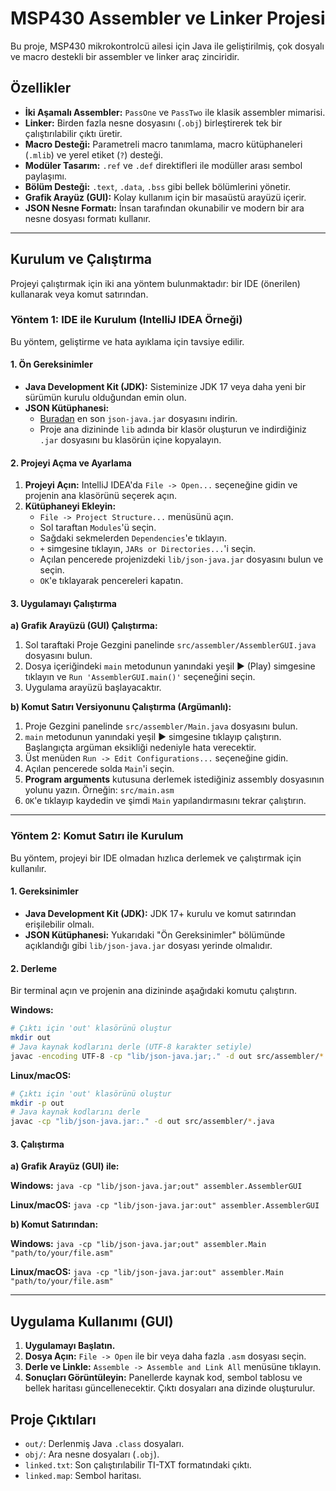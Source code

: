 # MSP430 Assembler ve Linker Projesi

Bu proje, MSP430 mikrokontrolcü ailesi için Java ile geliştirilmiş, çok dosyalı ve macro destekli bir assembler ve linker araç zinciridir.

## Özellikler

- **İki Aşamalı Assembler:** `PassOne` ve `PassTwo` ile klasik assembler mimarisi.
- **Linker:** Birden fazla nesne dosyasını (`.obj`) birleştirerek tek bir çalıştırılabilir çıktı üretir.
- **Macro Desteği:** Parametreli macro tanımlama, macro kütüphaneleri (`.mlib`) ve yerel etiket (`?`) desteği.
- **Modüler Tasarım:** `.ref` ve `.def` direktifleri ile modüller arası sembol paylaşımı.
- **Bölüm Desteği:** `.text`, `.data`, `.bss` gibi bellek bölümlerini yönetir.
- **Grafik Arayüz (GUI):** Kolay kullanım için bir masaüstü arayüzü içerir.
- **JSON Nesne Formatı:** İnsan tarafından okunabilir ve modern bir ara nesne dosyası formatı kullanır.

---

## Kurulum ve Çalıştırma

Projeyi çalıştırmak için iki ana yöntem bulunmaktadır: bir IDE (önerilen) kullanarak veya komut satırından.

### Yöntem 1: IDE ile Kurulum (IntelliJ IDEA Örneği)

Bu yöntem, geliştirme ve hata ayıklama için tavsiye edilir.

#### 1. Ön Gereksinimler

- **Java Development Kit (JDK):** Sisteminize JDK 17 veya daha yeni bir sürümün kurulu olduğundan emin olun.
- **JSON Kütüphanesi:**
  - [Buradan](https://github.com/stleary/JSON-java/releases) en son `json-java.jar` dosyasını indirin.
  - Proje ana dizininde `lib` adında bir klasör oluşturun ve indirdiğiniz `.jar` dosyasını bu klasörün içine kopyalayın.

#### 2. Projeyi Açma ve Ayarlama

1.  **Projeyi Açın:** IntelliJ IDEA'da `File -> Open...` seçeneğine gidin ve projenin ana klasörünü seçerek açın.
2.  **Kütüphaneyi Ekleyin:**
    -   `File -> Project Structure...` menüsünü açın.
    -   Sol taraftan `Modules`'ü seçin.
    -   Sağdaki sekmelerden `Dependencies`'e tıklayın.
    -   `+` simgesine tıklayın, `JARs or Directories...`'i seçin.
    -   Açılan pencerede projenizdeki `lib/json-java.jar` dosyasını bulun ve seçin.
    -   `OK`'e tıklayarak pencereleri kapatın.

#### 3. Uygulamayı Çalıştırma

**a) Grafik Arayüzü (GUI) Çalıştırma:**

1.  Sol taraftaki Proje Gezgini panelinde `src/assembler/AssemblerGUI.java` dosyasını bulun.
2.  Dosya içeriğindeki `main` metodunun yanındaki yeşil ▶️ (Play) simgesine tıklayın ve `Run 'AssemblerGUI.main()'` seçeneğini seçin.
3.  Uygulama arayüzü başlayacaktır.

**b) Komut Satırı Versiyonunu Çalıştırma (Argümanlı):**

1.  Proje Gezgini panelinde `src/assembler/Main.java` dosyasını bulun.
2.  `main` metodunun yanındaki yeşil ▶️ simgesine tıklayıp çalıştırın. Başlangıçta argüman eksikliği nedeniyle hata verecektir.
3.  Üst menüden `Run -> Edit Configurations...` seçeneğine gidin.
4.  Açılan pencerede solda `Main`'i seçin.
5.  **Program arguments** kutusuna derlemek istediğiniz assembly dosyasının yolunu yazın. Örneğin: `src/main.asm`
6.  `OK`'e tıklayıp kaydedin ve şimdi `Main` yapılandırmasını tekrar çalıştırın.

---

### Yöntem 2: Komut Satırı ile Kurulum

Bu yöntem, projeyi bir IDE olmadan hızlıca derlemek ve çalıştırmak için kullanılır.

#### 1. Gereksinimler

- **Java Development Kit (JDK):** JDK 17+ kurulu ve komut satırından erişilebilir olmalı.
- **JSON Kütüphanesi:** Yukarıdaki "Ön Gereksinimler" bölümünde açıklandığı gibi `lib/json-java.jar` dosyası yerinde olmalıdır.

#### 2. Derleme

Bir terminal açın ve projenin ana dizininde aşağıdaki komutu çalıştırın.

**Windows:**
```bash
# Çıktı için 'out' klasörünü oluştur
mkdir out
# Java kaynak kodlarını derle (UTF-8 karakter setiyle)
javac -encoding UTF-8 -cp "lib/json-java.jar;." -d out src/assembler/*.java
```

**Linux/macOS:**
```bash
# Çıktı için 'out' klasörünü oluştur
mkdir -p out
# Java kaynak kodlarını derle
javac -cp "lib/json-java.jar:." -d out src/assembler/*.java
```

#### 3. Çalıştırma

**a) Grafik Arayüz (GUI) ile:**

**Windows:**
`java -cp "lib/json-java.jar;out" assembler.AssemblerGUI`

**Linux/macOS:**
`java -cp "lib/json-java.jar:out" assembler.AssemblerGUI`

**b) Komut Satırından:**

**Windows:**
`java -cp "lib/json-java.jar;out" assembler.Main "path/to/your/file.asm"`

**Linux/macOS:**
`java -cp "lib/json-java.jar:out" assembler.Main "path/to/your/file.asm"`

---

## Uygulama Kullanımı (GUI)

1.  **Uygulamayı Başlatın.**
2.  **Dosya Açın:** `File -> Open` ile bir veya daha fazla `.asm` dosyası seçin.
3.  **Derle ve Linkle:** `Assemble -> Assemble and Link All` menüsüne tıklayın.
4.  **Sonuçları Görüntüleyin:** Panellerde kaynak kod, sembol tablosu ve bellek haritası güncellenecektir. Çıktı dosyaları ana dizinde oluşturulur.

## Proje Çıktıları

-   `out/`: Derlenmiş Java `.class` dosyaları.
-   `obj/`: Ara nesne dosyaları (`.obj`).
-   `linked.txt`: Son çalıştırılabilir TI-TXT formatındaki çıktı.
-   `linked.map`: Sembol haritası. 